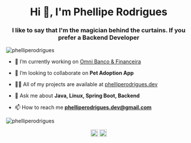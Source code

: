 <h1 align="center">Hi 👋, I'm Phellipe Rodrigues</h1>
<h3 align="center">I like to say that I'm the magician behind the curtains. If you prefer a Backend Developer</h3>
<p align="left"> <img src="https://komarev.com/ghpvc/?username=phelliperodrigues" alt="phelliperodrigues" /> </p>

- 🔭 I’m currently working on [Omni Banco & Financeira](https://www.omni.com.br/)

- 👯 I’m looking to collaborate on **Pet Adoption App**

- 👨‍💻 All of my projects are available at [phelliperodrigues.dev](https://www.phelliperodrigues.dev)

- 💬 Ask me about **Java, Linux, Spring Boot, Backend**

- 📫 How to reach me **phelliperodrigues.dev@gmail.com**

<p> <img src="https://github-readme-stats.vercel.app/api?username=phelliperodrigues&show_icons=true" alt="phelliperodrigues" /> </p>
<p align="center">
<a href="https://linkedin.com/in/phelliperodrigues" target="blank"><img align="center" src="https://cdn.jsdelivr.net/npm/simple-icons@3.0.1/icons/linkedin.svg" alt="phelliperodrigues" height="20" width="20" /></a>
<a href="https://stackoverflow.com/phelliperodrigues" target="blank"><img align="center" src="https://cdn.jsdelivr.net/npm/simple-icons@3.0.1/icons/stackoverflow.svg" alt="phelliperodrigues" height="20" width="20" /></a>
</p>
